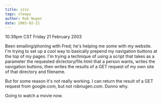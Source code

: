 ```yaml
---
title: zzzz
tags: sleepy
author: Rob Nugen
date: 2003-02-21
---
```


<p class=date>10:39pm CST Friday 21 February 2003</p>

<p>Been emailing/phoning with Fred; he's helping me some with my
website.  I'm trying to set up a cool way to basically prepend my
navigation buttons at the top of my pages.  I'm trying a technique of
using a script that takes as a parameter the requested
dir/ectory/file.html that a person wants, writes the navigation
buttons, then writes the results of a GET request of my own site of
that directory and filename.</p>

<p>But for some reason it's not really working.  I can return the
result of a GET request from google.com, but not robnugen.com.  Dunno
why.</p>

<p>Going to watch a movie now.</p>




